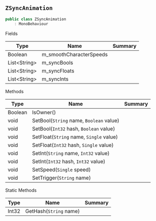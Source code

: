 ## `ZSyncAnimation`

```csharp
public class ZSyncAnimation
    : MonoBehaviour

```

Fields

| Type | Name | Summary | 
| --- | --- | --- | 
| Boolean | m_smoothCharacterSpeeds |  | 
| List&lt;String&gt; | m_syncBools |  | 
| List&lt;String&gt; | m_syncFloats |  | 
| List&lt;String&gt; | m_syncInts |  | 


Methods

| Type | Name | Summary | 
| --- | --- | --- | 
| Boolean | IsOwner() |  | 
| void | SetBool(`String` name, `Boolean` value) |  | 
| void | SetBool(`Int32` hash, `Boolean` value) |  | 
| void | SetFloat(`String` name, `Single` value) |  | 
| void | SetFloat(`Int32` hash, `Single` value) |  | 
| void | SetInt(`String` name, `Int32` value) |  | 
| void | SetInt(`Int32` hash, `Int32` value) |  | 
| void | SetSpeed(`Single` speed) |  | 
| void | SetTrigger(`String` name) |  | 


Static Methods

| Type | Name | Summary | 
| --- | --- | --- | 
| Int32 | GetHash(`String` name) |  | 


